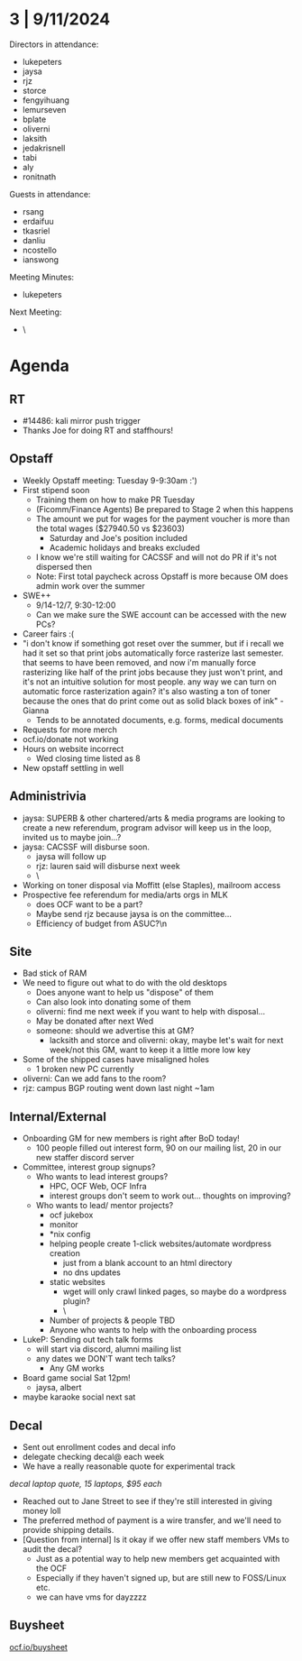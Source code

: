 # 3 | 9/11/2024

Directors in attendance:

* lukepeters
* jaysa
* rjz
* storce
* fengyihuang
* lemurseven
* bplate
* oliverni
* laksith
* jedakrisnell
* tabi
* aly
* ronitnath


Guests in attendance:

* rsang
* erdaifuu
* tkasriel
* danliu
* ncostello
* ianswong


Meeting Minutes:

* lukepeters


Next Meeting:

* \

# Agenda

## RT

* #14486: kali mirror push trigger
* Thanks Joe for doing RT and staffhours!


## Opstaff

* Weekly Opstaff meeting: Tuesday 9-9:30am :')
* First stipend soon
  * Training them on how to make PR Tuesday
  * (Ficomm/Finance Agents) Be prepared to Stage 2 when this happens
  * The amount we put for wages for the payment voucher is more than the total wages ($27940.50 vs $23603)
    * Saturday and Joe's position included
    * Academic holidays and breaks excluded
  * I know we're still waiting for CACSSF and will not do PR if it's not dispersed then
  * Note: First total paycheck across Opstaff is more because OM does admin work over the summer
* SWE++
  * 9/14-12/7, 9:30-12:00
  * Can we make sure the SWE account can be accessed with the new PCs?
* Career fairs :(
* "i don't know if something got reset over the summer, but if i recall we had it set so that print jobs automatically force rasterize last semester. that seems to have been removed, and now i'm manually force rasterizing like half of the print jobs because they just won't print, and it's not an intuitive solution for most people. any way we can turn on automatic force rasterization again? it's also wasting a ton of toner because the ones that do print come out as solid black boxes of ink" - Gianna
  * Tends to be annotated documents, e.g. forms, medical documents
* Requests for more merch
* ocf.io/donate not working
* Hours on website incorrect
  * Wed closing time listed as 8
* New opstaff settling in well

## Administrivia

* jaysa: SUPERB & other chartered/arts & media programs are looking to create a new referendum, program advisor will keep us in the loop, invited us to maybe join…?
* jaysa: CACSSF will disburse soon.
  * jaysa will follow up
  * rjz: lauren said will disburse next week
  * \
* Working on toner disposal via Moffitt (else Staples), mailroom access
* Prospective fee referendum for media/arts orgs in MLK
  * does OCF want to be a part?
  * Maybe send rjz because jaysa is on the committee…
  * Efficiency of budget from ASUC?\n

## Site

* Bad stick of RAM
* We need to figure out what to do with the old desktops
  * Does anyone want to help us "dispose" of them
  * Can also look into donating some of them
  * oliverni: find me next week if you want to help with disposal…
  * May be donated after next Wed
  * someone: should we advertise this at GM?
    * lacksith and storce and oliverni: okay, maybe let's wait for next week/not this GM, want to keep it a little more low key
* Some of the shipped cases have misaligned holes
  * 1 broken new PC currently
* oliverni: Can we add fans to the room?
* rjz: campus BGP routing went down last night \~1am

## Internal/External

* Onboarding GM for new members is right after BoD today!
  * 100 people filled out interest form, 90 on our mailing list, 20 in our new staffer discord server
* Committee, interest group signups?
  * Who wants to lead interest groups?
    * HPC, OCF Web, OCF Infra
    * interest groups don't seem to work out… thoughts on improving?
  * Who wants to lead/ mentor projects?
    * ocf jukebox
    * monitor
    * \*nix config
    * helping people create 1-click websites/automate wordpress creation
      * just from a blank account to an html directory
      * no dns updates
    * static websites
      * wget will only crawl linked pages, so maybe do a wordpress plugin?
      * \
    * Number of projects & people TBD
    * Anyone who wants to help with the onboarding process
* LukeP: Sending out tech talk forms
  * will start via discord, alumni mailing list
  * any dates we DON'T want tech talks?
    * Any GM works
* Board game social Sat 12pm!
  * jaysa, albert
* maybe karaoke social next sat

## Decal

* Sent out enrollment codes and decal info
* delegate checking decal@ each week
*  We have a really reasonable quote for experimental track

  *decal laptop quote, 15 laptops, $95 each*

  * Reached out to Jane Street to see if they're still interested in giving money loll
  * The preferred method of payment is a wire transfer, and we'll need to provide shipping details.
* \[Question from internal\] Is it okay if we offer new staff members VMs to audit the decal?
  * Just as a potential way to help new members get acquainted with the OCF
  * Especially if they haven't signed up, but are still new to FOSS/Linux etc.
  * we can have vms for dayzzzz


## Buysheet

[ocf.io/buysheet](https://ocf.io/buysheet)
